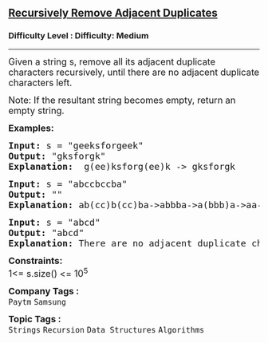 <h2><a href="https://www.geeksforgeeks.org/problems/recursively-remove-all-adjacent-duplicates0744/1?page=2&category=Recursion,Backtracking&sortBy=difficulty">Recursively Remove Adjacent Duplicates</a></h2><h3>Difficulty Level : Difficulty: Medium</h3><hr><div class="problems_problem_content__Xm_eO"><p><span style="font-size: 18px;">Given a string s, remove all its adjacent duplicate characters recursively, until there are no adjacent duplicate characters left.</span></p>
<p><span style="font-size: 18px;">Note: If the resultant string becomes empty, return an empty string.</span></p>
<p><strong><span style="font-size: 18px;">Examples:</span></strong></p>
<pre><span style="font-size: 18px;"><strong>Input: </strong>s = "geeksforgeek"
<strong>Output:</strong> "gksforgk"
<strong>Explanation:  </strong>g(ee)ksforg(ee)k -&gt; gksforgk</span></pre>
<pre><span style="font-size: 18px;"><strong>Input: </strong>s = "abccbccba"
<strong>Output:</strong> ""
<strong>Explanation: </strong>ab(cc)b(cc)ba-&gt;abbba-&gt;a(bbb)a-&gt;aa-&gt;(aa)-&gt;""(empty string)<br></span></pre>
<pre><span style="font-size: 18px;"><strong>Input: </strong>s = "abcd"
<strong>Output:</strong> "abcd"
<strong>Explanation: </strong>There are no adjacent duplicate characters</span></pre>
<p><span style="font-size: 18px;"><strong>Constraints:</strong><br>1&lt;= s.size() &lt;= 10<sup>5</sup></span></p></div><p><span style=font-size:18px><strong>Company Tags : </strong><br><code>Paytm</code>&nbsp;<code>Samsung</code>&nbsp;<br><p><span style=font-size:18px><strong>Topic Tags : </strong><br><code>Strings</code>&nbsp;<code>Recursion</code>&nbsp;<code>Data Structures</code>&nbsp;<code>Algorithms</code>&nbsp;